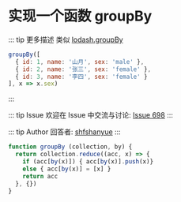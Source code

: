 # 实现一个函数 groupBy

::: tip 更多描述 
 类似 [lodash.groupBy](https://lodash.com/docs/4.17.15#groupBy)

``` js
groupBy([
  { id: 1, name: '山月', sex: 'male' },
  { id: 2, name: '张三', sex: 'female' },
  { id: 3, name: '李四', sex: 'female' }
], x => x.sex)
``` 
::: 

::: tip Issue 
 欢迎在 Issue 中交流与讨论: [Issue 698](https://github.com/shfshanyue/Daily-Question/issues/698) 
:::

::: tip Author 
回答者: [shfshanyue](https://github.com/shfshanyue) 
:::

``` js
function groupBy (collection, by) {
  return collection.reduce((acc, x) => {
    if (acc[by(x)]) { acc[by(x)].push(x)}
    else { acc[by(x)] = [x] }
    return acc 
  }, {})
}
```